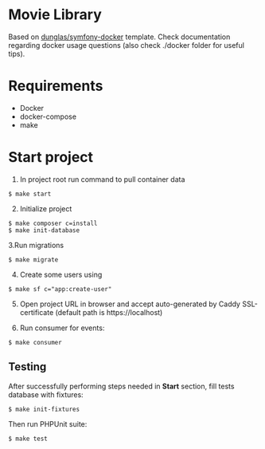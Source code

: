 # Movie Library

Based on [dunglas/symfony-docker](https://github.com/dunglas/symfony-docker) template. Check documentation regarding
docker usage questions (also check ./docker folder for useful tips).

# Requirements

* Docker
* docker-compose
* make

# Start project

1. In project root run command to pull container data

```shell
$ make start
```

2. Initialize project

```shell
$ make composer c=install
$ make init-database
```

3.Run migrations

```shell
$ make migrate
```

4. Create some users using

```shell
$ make sf c="app:create-user"
```

5. Open project URL in browser and accept auto-generated by Caddy SSL-certificate (default path is https://localhost)

6. Run consumer for events:

```shell
$ make consumer
```

## Testing

After successfully performing steps needed in **Start** section, fill tests database with fixtures:

```shell
$ make init-fixtures
```

Then run PHPUnit suite:

```shell
$ make test
```
